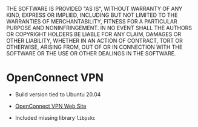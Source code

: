 THE SOFTWARE IS PROVIDED "AS IS", WITHOUT WARRANTY OF ANY KIND, EXPRESS OR IMPLIED, INCLUDING BUT NOT LIMITED TO THE WARRANTIES OF MERCHANTABILITY, FITNESS FOR A PARTICULAR PURPOSE AND NONINFRINGEMENT. IN NO EVENT SHALL THE AUTHORS OR COPYRIGHT HOLDERS BE LIABLE FOR ANY CLAIM, DAMAGES OR OTHER LIABILITY, WHETHER IN AN ACTION OF CONTRACT, TORT OR OTHERWISE, ARISING FROM, OUT OF OR IN CONNECTION WITH THE SOFTWARE OR THE USE OR OTHER DEALINGS IN THE SOFTWARE.

# OpenConnect VPN

- Build version tied to Ubuntu 20.04

- [OpenConnect VPN Web Site](https://www.infradead.org/openconnect/)

- Included missing library `libpskc`
